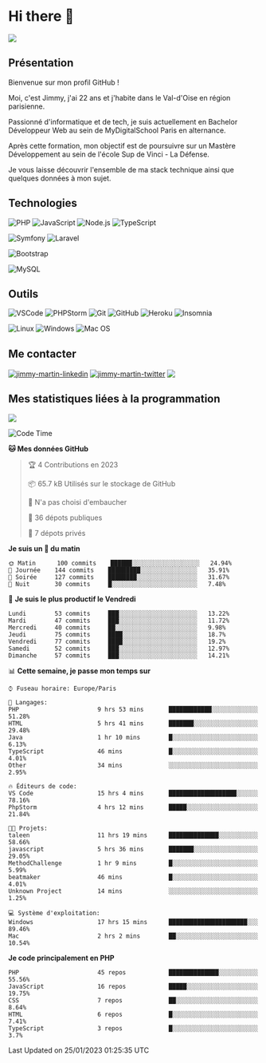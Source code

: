 # Hi there 👋

![](https://komarev.com/ghpvc/?username=jimmy-martin&color=1a1b27)

<!--
**jimmy-martin/jimmy-martin** is a ✨ _special_ ✨ repository because its `README.md` (this file) appears on your GitHub profile.

Here are some ideas to get you started:

- 🔭 I’m currently working on ...
- 🌱 I’m currently learning ...
- 👯 I’m looking to collaborate on ...
- 🤔 I’m looking for help with ...
- 💬 Ask me about ...
- 📫 How to reach me: ...
- 😄 Pronouns: ...
- ⚡ Fun fact: ...
-->

## Présentation

Bienvenue sur mon profil GitHub !

Moi, c'est Jimmy, j'ai 22 ans et j'habite dans le Val-d'Oise en région parisienne.

Passionné d'informatique et de tech, je suis actuellement en Bachelor Développeur Web au sein de MyDigitalSchool Paris en alternance.

Après cette formation, mon objectif est de poursuivre sur un Mastère Développement au sein de l'école Sup de Vinci - La Défense.

Je vous laisse découvrir l'ensemble de ma stack technique ainsi que quelques données à mon sujet.

## Technologies

<div>

![PHP](https://img.shields.io/badge/PHP-777BB4?style=for-the-badge&logo=php&logoColor=white) ![JavaScript](https://img.shields.io/badge/JavaScript-F7DF1E?style=for-the-badge&logo=javascript&logoColor=black) ![Node.js](https://img.shields.io/badge/Node.js-43853D?style=for-the-badge&logo=node.js&logoColor=white) ![TypeScript](https://img.shields.io/badge/TypeScript-007ACC?style=for-the-badge&logo=typescript&logoColor=white)

</div>
<div>

![Symfony](https://img.shields.io/badge/Symfony-092E20?style=for-the-badge&logo=symfony&logoColor=white) ![Laravel](https://img.shields.io/badge/Laravel-FF2D20?style=for-the-badge&logo=laravel&logoColor=white)

</div>
<div>

![Bootstrap](https://img.shields.io/badge/Bootstrap-563D7C?style=for-the-badge&logo=bootstrap&logoColor=white)

</div>
<div>

![MySQL](https://img.shields.io/badge/MySQL-4479A1?style=for-the-badge&logo=mysql&logoColor=white)

</div>

## Outils

![VSCode](https://img.shields.io/badge/VSCode-007ACC?style=for-the-badge&logo=visual-studio-code&logoColor=white)
![PHPStorm](http://img.shields.io/badge/-PHPStorm-181717?style=for-the-badge&logo=phpstorm&logoColor=white)
![Git](https://img.shields.io/badge/Git-E44C30?style=for-the-badge&logo=git&logoColor=white)
![GitHub](https://img.shields.io/badge/GitHub-100000?style=for-the-badge&logo=github&logoColor=white)
![Heroku](https://img.shields.io/badge/Heroku-6762a6?style=for-the-badge&logo=heroku&logoColor=white)
![Insomnia](https://img.shields.io/badge/Insomnia-5600cd?style=for-the-badge&logo=insomnia&logoColor=white)

![Linux](https://img.shields.io/badge/Linux-FCC624?style=for-the-badge&logo=linux&logoColor=white)
![Windows](https://img.shields.io/badge/Windows-0078D6?style=for-the-badge&logo=windows&logoColor=white)
![Mac OS](https://img.shields.io/badge/mac%20os-000000?style=for-the-badge&logo=apple&logoColor=white)

## Me contacter

<p>
<a href="https://www.linkedin.com/in/jimmy-martin-dev/" target="blank"><img align="center" src="https://img.shields.io/badge/-LinkedIn-0077B5?style=for-the-badge&logo=Linkedin&logoColor=white&link=https://www.linkedin.com/in/jimmy-martin-dev/" alt="jimmy-martin-linkedin"/></a>
<a href="https://twitter.com/jimmydev_" target="blank"><img align="center" src="https://img.shields.io/badge/-Twitter-1DA1F2?style=for-the-badge&logo=Twitter&logoColor=white&link=https://twitter.com/jimmydev_" alt="jimmy-martin-twitter"/></a>
 <a href="mailto:jimmy.martin952@gmail.com" target="blank"><img align="center" src="https://img.shields.io/badge/gmail-D14836?style=for-the-badge&logo=gmail&logoColor=white" /></a>
</p>

## Mes statistiques liées à la programmation

<a href="https://github-readme-stats.vercel.app/api/top-langs/?username=jimmy-martin&layout=compact">
  <img align="center" src="https://github-readme-stats.vercel.app/api/top-langs/?username=jimmy-martin&layout=compact"/>
</a>



<!--START_SECTION:waka-->
![Code Time](http://img.shields.io/badge/Code%20Time-1%2C432%20hrs%2044%20mins-blue)

**🐱 Mes données GitHub** 

> 🏆 4 Contributions en 2023
 > 
> 📦 65.7 kB Utilisés sur le stockage de GitHub 
 > 
> 🚫 N'a pas choisi d'embaucher
 > 
> 📜 36 dépots publiques 
 > 
> 🔑 7 dépots privés  
 > 
**Je suis un 🐤 du matin** 

```text
🌞 Matin      100 commits    ██████░░░░░░░░░░░░░░░░░░░   24.94% 
🌆 Journée    144 commits    █████████░░░░░░░░░░░░░░░░   35.91% 
🌃 Soirée     127 commits    ████████░░░░░░░░░░░░░░░░░   31.67% 
🌙 Nuit       30 commits     █░░░░░░░░░░░░░░░░░░░░░░░░   7.48%

```
📅 **Je suis le plus productif le Vendredi** 

```text
Lundi        53 commits     ███░░░░░░░░░░░░░░░░░░░░░░   13.22% 
Mardi        47 commits     ███░░░░░░░░░░░░░░░░░░░░░░   11.72% 
Mercredi     40 commits     ██░░░░░░░░░░░░░░░░░░░░░░░   9.98% 
Jeudi        75 commits     ████░░░░░░░░░░░░░░░░░░░░░   18.7% 
Vendredi     77 commits     ████░░░░░░░░░░░░░░░░░░░░░   19.2% 
Samedi       52 commits     ███░░░░░░░░░░░░░░░░░░░░░░   12.97% 
Dimanche     57 commits     ███░░░░░░░░░░░░░░░░░░░░░░   14.21%

```


📊 **Cette semaine, je passe mon temps sur** 

```text
⌚︎ Fuseau horaire: Europe/Paris

💬 Langages: 
PHP                      9 hrs 53 mins       ████████████░░░░░░░░░░░░░   51.28% 
HTML                     5 hrs 41 mins       ███████░░░░░░░░░░░░░░░░░░   29.48% 
Java                     1 hr 10 mins        █░░░░░░░░░░░░░░░░░░░░░░░░   6.13% 
TypeScript               46 mins             █░░░░░░░░░░░░░░░░░░░░░░░░   4.01% 
Other                    34 mins             ░░░░░░░░░░░░░░░░░░░░░░░░░   2.95%

🔥 Éditeurs de code: 
VS Code                  15 hrs 4 mins       ███████████████████░░░░░░   78.16% 
PhpStorm                 4 hrs 12 mins       █████░░░░░░░░░░░░░░░░░░░░   21.84%

🐱‍💻 Projets: 
taleen                   11 hrs 19 mins      ██████████████░░░░░░░░░░░   58.66% 
javascript               5 hrs 36 mins       ███████░░░░░░░░░░░░░░░░░░   29.05% 
MethodChallenge          1 hr 9 mins         █░░░░░░░░░░░░░░░░░░░░░░░░   5.99% 
beatmaker                46 mins             █░░░░░░░░░░░░░░░░░░░░░░░░   4.01% 
Unknown Project          14 mins             ░░░░░░░░░░░░░░░░░░░░░░░░░   1.25%

💻 Système d'exploitation: 
Windows                  17 hrs 15 mins      ██████████████████████░░░   89.46% 
Mac                      2 hrs 2 mins        ██░░░░░░░░░░░░░░░░░░░░░░░   10.54%

```

**Je code principalement en PHP** 

```text
PHP                      45 repos            ██████████████░░░░░░░░░░░   55.56% 
JavaScript               16 repos            █████░░░░░░░░░░░░░░░░░░░░   19.75% 
CSS                      7 repos             ██░░░░░░░░░░░░░░░░░░░░░░░   8.64% 
HTML                     6 repos             █░░░░░░░░░░░░░░░░░░░░░░░░   7.41% 
TypeScript               3 repos             █░░░░░░░░░░░░░░░░░░░░░░░░   3.7%

```



 Last Updated on 25/01/2023 01:25:35 UTC
<!--END_SECTION:waka-->


